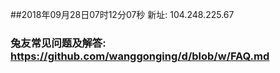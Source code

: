 ##2018年09月28日07时12分07秒 新址: 104.248.225.67
### 兔友常见问题及解答: https://github.com/wanggonging/d/blob/w/FAQ.md
